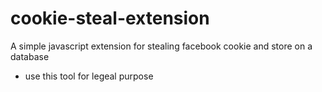 # cookie-steal-extension
A simple javascript extension for stealing facebook cookie and store on a database

- use this tool for legeal purpose